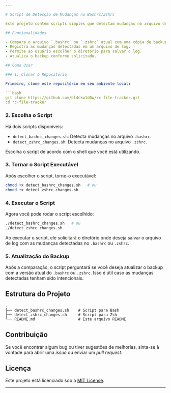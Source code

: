 ```yaml
---

# Script de Detecção de Mudanças no Bashrc/Zshrc

Este projeto contém scripts simples que detectam mudanças no arquivo de configuração `.bashrc` ou `.zshrc`, comparando o estado atual do arquivo com um backup. As mudanças detectadas são registradas em um arquivo de log em um diretório à escolha do usuário.

## Funcionalidades

- Compara o arquivo `.bashrc` ou `.zshrc` atual com uma cópia de backup.
- Registra as mudanças detectadas em um arquivo de log.
- Permite ao usuário escolher o diretório para salvar o log.
- Atualiza o backup conforme solicitado.

## Como Usar

### 1. Clonar o Repositório

Primeiro, clone este repositório em seu ambiente local:

```bash
git clone https://github.com/bl4ckw1d0w/rc-file-tracker.git
cd rc-file-tracker
```

### 2. Escolha o Script

Há dois scripts disponíveis:

- `detect_bashrc_changes.sh`: Detecta mudanças no arquivo `.bashrc`.
- `detect_zshrc_changes.sh`: Detecta mudanças no arquivo `.zshrc`.

Escolha o script de acordo com o shell que você está utilizando.

### 3. Tornar o Script Executável

Após escolher o script, torne-o executável:

```bash
chmod +x detect_bashrc_changes.sh   # ou
chmod +x detect_zshrc_changes.sh
```

### 4. Executar o Script

Agora você pode rodar o script escolhido:

```bash
./detect_bashrc_changes.sh   # ou
./detect_zshrc_changes.sh
```

Ao executar o script, ele solicitará o diretório onde deseja salvar o arquivo de log com as mudanças detectadas no `.bashrc` ou `.zshrc`.

### 5. Atualização do Backup

Após a comparação, o script perguntará se você deseja atualizar o backup com a versão atual do `.bashrc` ou `.zshrc`. Isso é útil caso as mudanças detectadas tenham sido intencionais.

## Estrutura do Projeto

```
.
├── detect_bashrc_changes.sh    # Script para Bash
├── detect_zshrc_changes.sh     # Script para Zsh
└── README.md                   # Este arquivo README
```

## Contribuição

Se você encontrar algum bug ou tiver sugestões de melhorias, sinta-se à vontade para abrir uma _issue_ ou enviar um _pull request_.

## Licença

Este projeto está licenciado sob a [MIT License](LICENSE).

---
```

